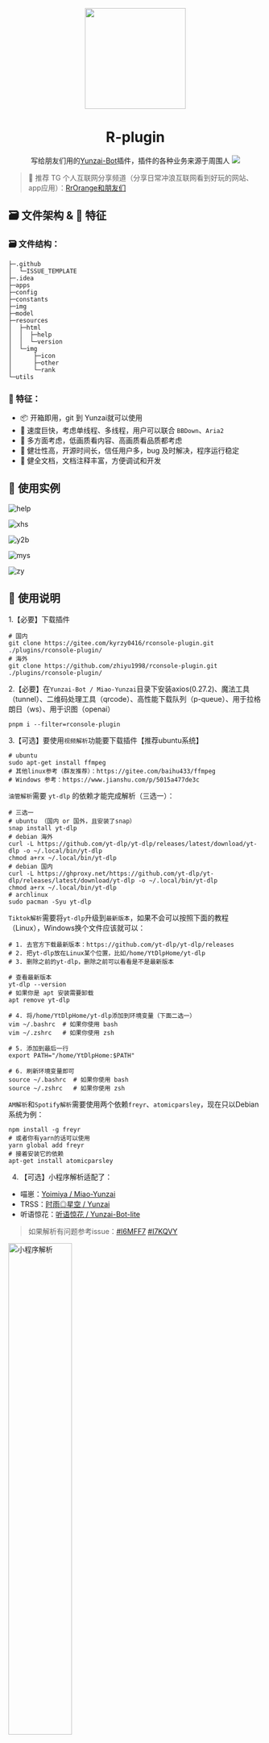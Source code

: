 <p align="center">
  <a href="https://gitee.com/kyrzy0416/rconsole-plugin">
    <img width="200" src="./img/logo.webp">
  </a>
</p>


<div align="center">
    <h1>R-plugin</h1>
    写给朋友们用的<a href="https://gitee.com/Le-niao/Yunzai-Bot" target="_blank">Yunzai-Bot</a>插件，插件的各种业务来源于周围人
<img src="./img/github-contribution-grid-snake.svg">
</div>

> 📢 推荐 TG 个人互联网分享频道（分享日常冲浪互联网看到好玩的网站、app应用）：[RrOrange和朋友们](https://t.me/RrOrangeAndFriends)
## 🗃️ 文件架构 & 🌟 特征
### 🗃️ 文件结构：
```
├─.github
│  └─ISSUE_TEMPLATE
├─.idea
├─apps
├─config
├─constants
├─img
├─model
├─resources
│  ├─html
│  │  ├─help
│  │  └─version
│  └─img
│      ├─icon
│      ├─other
│      └─rank
└─utils
```



### 🌟 特征：

- 📦 开箱即用，git 到 Yunzai就可以使用
- 🚀 速度巨快，考虑单线程、多线程，用户可以联合 `BBDown`、`Aria2`
- 🤔 多方面考虑，低画质看内容、高画质看品质都考虑
- 💪 健壮性高，开源时间长，信任用户多，bug 及时解决，程序运行稳定
- 📄 健全文档，文档注释丰富，方便调试和开发



## 🧏 ‍使用实例
![help](./img/example.webp)

![xhs](./img/example2.webp)

![y2b](./img/example3.webp)

![mys](./img/example4.webp)

![zy](./img/example5.webp)

## 📔 使用说明

1.【必要】下载插件
```shell
# 国内
git clone https://gitee.com/kyrzy0416/rconsole-plugin.git ./plugins/rconsole-plugin/
# 海外
git clone https://github.com/zhiyu1998/rconsole-plugin.git ./plugins/rconsole-plugin/
```

2.【必要】在`Yunzai-Bot / Miao-Yunzai`目录下安装axios(0.27.2)、魔法工具（tunnel）、二维码处理工具（qrcode）、高性能下载队列（p-queue）、用于拉格朗日（ws）、用于识图（openai）


```shell
pnpm i --filter=rconsole-plugin
```


3.【可选】要使用`视频解析`功能要下载插件【推荐ubuntu系统】
```shell
# ubuntu
sudo apt-get install ffmpeg
# 其他linux参考（群友推荐）：https://gitee.com/baihu433/ffmpeg
# Windows 参考：https://www.jianshu.com/p/5015a477de3c
````

`油管解析`需要 `yt-dlp` 的依赖才能完成解析（三选一）：
```shell
# 三选一
# ubuntu （国内 or 国外，且安装了snap）
snap install yt-dlp
# debian 海外
curl -L https://github.com/yt-dlp/yt-dlp/releases/latest/download/yt-dlp -o ~/.local/bin/yt-dlp
chmod a+rx ~/.local/bin/yt-dlp
# debian 国内
curl -L https://ghproxy.net/https://github.com/yt-dlp/yt-dlp/releases/latest/download/yt-dlp -o ~/.local/bin/yt-dlp
chmod a+rx ~/.local/bin/yt-dlp
# archlinux
sudo pacman -Syu yt-dlp
```

`Tiktok解析`需要将`yt-dlp`升级到`最新版本`，如果不会可以按照下面的教程（Linux），Windows换个文件应该就可以：
```shell
# 1. 去官方下载最新版本：https://github.com/yt-dlp/yt-dlp/releases
# 2. 把yt-dlp放在Linux某个位置，比如/home/YtDlpHome/yt-dlp
# 3. 删除之前的yt-dlp，删除之前可以看看是不是最新版本

# 查看最新版本
yt-dlp --version
# 如果你是 apt 安装需要卸载
apt remove yt-dlp

# 4. 将/home/YtDlpHome/yt-dlp添加到环境变量（下面二选一）
vim ~/.bashrc  # 如果你使用 bash
vim ~/.zshrc   # 如果你使用 zsh

# 5. 添加到最后一行
export PATH="/home/YtDlpHome:$PATH"

# 6. 刷新环境变量即可
source ~/.bashrc  # 如果你使用 bash
source ~/.zshrc   # 如果你使用 zsh
```

`AM解析`和`Spotify解析`需要使用两个依赖`freyr`、`atomicparsley`，现在只以Debian系统为例：

```shell
npm install -g freyr
# 或者你有yarn的话可以使用
yarn global add freyr
# 接着安装它的依赖
apt-get install atomicparsley
```

4. 【可选】小程序解析适配了：
* 喵崽：[Yoimiya / Miao-Yunzai](https://gitee.com/yoimiya-kokomi/Miao-Yunzai)
* TRSS：[时雨◎星空 / Yunzai](https://gitee.com/TimeRainStarSky/Yunzai)
* 听语惊花：[听语惊花 / Yunzai-Bot-lite](https://gitee.com/Nwflower/yunzai-bot-lite)

> 如果解析有问题参考issue：[#I6MFF7](https://gitee.com/kyrzy0416/rconsole-plugin/issues/I6MFF7)
> [#I7KQVY](https://gitee.com/kyrzy0416/rconsole-plugin/issues/I7KQVY)

<img src="./img/example6.webp" alt="小程序解析" width="50%" height="50%" />

5. 【可选】对哔哩哔哩解析进行总结：需要填写哔哩哔哩的SESSDATA，或者[【推荐】扫码登录](https://gitee.com/kyrzy0416/rconsole-plugin#b%E7%AB%99%E6%89%AB%E7%A0%81%E7%99%BB%E5%BD%95)

<img src="./img/example7.webp" alt="小程序解析" width="50%" height="50%" />

6. 【可选】增加视频的时长限制（默认8分钟(60 * 8 = 480)）：
- 在config/tools.yaml里设置`biliDuration`
- 锅巴设置

7. 【可选 & 慎重】下载指定版本的R插件：
   如果你觉得当前版本的功能出现了问题，那么可以下载指定版本的插件，比如`1.5.1`：
```shell
# 删除当前的R插件
rm -rf ./plugins/rconsole-plugin/
# 克隆指定版本的R插件稳定版本
git clone -b 1.6.7-lts https://gitee.com/kyrzy0416/rconsole-plugin.git
```

##  🐤 Q&A
### B站扫码登录
命令：`#RBQ`，来自2024/4/1 才子 `Mix` 的命名

![rbq](./img/rbq.webp)

示例：
![rbq2](./img/rbq2.webp)

### 🎵 douyin问题
由于douyin的解析变化莫测，现版本需要填入自己的cookie，具体步骤如下：

👍 **推荐方案** ：via 视频教程（由群友 `@麦满分` 录制）：https://thumbsnap.com/rKxUGKqp

![](https://51shazhu.com/autoupload/20240714/Ew6x/1024X640/rKxUGKqp.gif?type=ha)

👍 **推荐方案**（感谢群友 `@湘潭` 提供的便捷方案）：
1. 打开`https://www.douyin.com/` 扫码登入自己的账号
2. F12进入控制台，打开`网络/network`
3. 搜索`www.douyin.com`，把下面的一串cookie复制进去即可

<img src="./img/dy_ck.webp" alt="小程序解析" width="50%" height="50%" />

**备用方案1** ：

1. 打开`https://www.douyin.com/` 扫码登入自己的账号
2. F12进入控制台，或者下载一个[Cookie-Editor](https://www.crxsoso.com/webstore/detail/hlkenndednhfkekhgcdicdfddnkalmdm)
3. 如果是F12，就将以下参数填入到`tools.yaml - douyinCookie`，或者使用锅巴
> odin_tt=xxx;passport_fe_beating_status=xxx;sid_guard=xxx;uid_tt=xxx;uid_tt_ss=xxx;sid_tt=xxx;sessionid=xxx;sessionid_ss=xxx;sid_ucp_v1=xxx;ssid_ucp_v1=xxx;passport_assist_user=xxx;ttwid=xxx;

3. 如果是`Cookie-Editor`就直接到插件复制到`tools.yaml - douyinCookie`，或者锅巴

具体图示，找以下这几个：
- odin_tt
- passport_fe_beating_status
- sid_guard
- uid_tt
- uid_tt_ss
- sid_tt
- sessionid
- sessionid_ss
- sid_ucp_v1
- ssid_ucp_v1
- passport_assist_user
- ttwid

<img src="./img/douyin_cookie.webp" alt="小程序解析" width="50%" height="50%" />

**备用方案2** （由`@重装小兔`提供）

1. 下载python

> 下载链接：[官网](https://www.python.org/) | [微软商店](https://apps.microsoft.com/detail/9pjpw5ldxlz5?hl=zh-cn&gl=CN)

2. 下载：https://gitee.com/OvertimeBunny/tiktok-ck-douying

3. 扫码后自动获取ck

### ✖️ 小蓝鸟问题
**2024-2-5**，修复小蓝鸟的时候看到free计划已经[没有给查看Tweet的api](https://developer.twitter.com/en/portal/products/basic)，原先[使用的库也出现了403报错](https://github.com/PLhery/node-twitter-api-v2)，开通会员要100美元，不值得。目前暂停更新，后续有方案和精力再更新！

> 2024/2/26 目前的替代方案：使用第三方解析，但是无法解析组图，只能解析单个图片，望周知！

### ☀️ 拉格朗日配置

使用拉格朗日作为驱动的同学要进行两步：

1. 配置文件，将拉格朗日的配置文件`appsettings.json`中`Implementations`加入一个正向连接`ForwardWebSocket`
   ，如（最好是9091，这样就不用改tools配置文件）：

```yaml
"Implementations": [
  {
    "Type": "ReverseWebSocket",
    "Host": "127.0.0.1",
    "Port": 9090,
    "Suffix": "/onebot/v11/",
    "ReconnectInterval": 5000,
    "HeartBeatInterval": 5000,
    "AccessToken": ""
  },
  {
    "Type": "ForwardWebSocket",
    "Host": "127.0.0.1",
    "Port": 9091,
    "HeartBeatInterval": 5000,
    "HeartBeatEnable": true,
    "AccessToken": ""
  }
]
```

2. 在任意群里发送`#设置拉格朗日`，转换一下视频发送方式即可

<img src="./img/lagrange.webp" width="30%" height="30%">

### 微信文章总结 （完全免费总结）

官方Kimi API 暂时没有看到可以联网搜索的选项，所以选用开源的[kimi-free-api](https://github.com/LLM-Red-Team/kimi-free-api)

1. 部署 kimi-free-api

```shell
docker run -it -d --init --name kimi-free-api -p 8000:8000 -e TZ=Asia/Shanghai vinlic/kimi-free-api:latest
```

2. 更改下面两个选项，自行修改 `tools.yaml` 或者锅巴：

```yaml
aiBaseURL: '' # 用于识图的接口，kimi默认接口为：https://api.moonshot.cn，其他服务商自己填写
aiApiKey: '' # 用于识图的api key，kimi接口申请：https://platform.moonshot.cn/console/api-keys
```

- aiBaseURL：你服务器的地址部署的`kimi-free-api`，例如：http://localhost:8000
- aiApiKey：kimi 的 `refresh_token` （F12 -> 应用（Application） -> Local Storage -> `https://kimi.moonshot.cn` -> 找到）

3. 开始游玩

![wxkimi](./img/wxkimi.webp)

### 🍠 小红书的 Cookie 问题

小红书导出 cookie 最佳实践，由群友 `@辰` 提供解决方案：

1. 下一个 `Cookie-Editor`

> - Chrome：https://chrome.google.com/webstore/detail/hlkenndednhfkekhgcdicdfddnkalmdm
>
> - Edge：
>   https://microsoftedge.microsoft.com/addons/detail/cookieeditor/neaplmfkghagebokkhpjpoebhdledlfi
>
> - 国内直通：https://www.crxsoso.com/webstore/detail/hlkenndednhfkekhgcdicdfddnkalmdm


2. 进入小红书 - 注册 - 点击 `Cookie-Editor` 的导出 `Header String`

![](./img/xhs-ck-export.webp)

### 📺 关于使用 BBDown 下载

- Linux教程：https://pwa.sspai.com/post/83345
- Windows教程：https://github.com/nilaoda/BBDown/issues/305


##  🤺 R插件交流群
<img src="./img/qq.webp" width="30%" height="30%">

>  扫码不行就输入：575663150

## 🧑‍🌾 进阶内容
【可选】相关配置(apps/tools.js)：
> `百度翻译`api:https://fanyi-api.baidu.com/doc/21  
> 注册完填入方式参考上方注释url (config/tools.yaml)；另外，有群友反馈百度翻译需要充钱才能使用！

> (非必要不更改)更改魔法在`config/tools.yaml` 或 [锅巴插件](https://gitee.com/guoba-yunzai/guoba-plugin)的配置位置：  
`proxyAddr: '127.0.0.1' # 魔法地址`  
`proxyPort: '7890' # 魔法端口`

> 海外服务器示例：  
> 直接发送`#设置海外解析`


## 📦 业务
![help](./img/help.webp)

## 📝 计划功能
- [x] YouTube解析（这个可能要🕊一久）
- [x] 哔哩哔哩总结
- [x] xhs解析去水印
- [x] kuai_shou解析
- [x] xi_gua视频解析
- [ ] instagram



## 🔗 链接

- [云崽](https://gitee.com/yoimiya-kokomi/Yunzai-Bot)
- [云崽轻量级](https://gitee.com/Nwflower/yunzai-bot-lite)
- [插件库](https://gitee.com/Hikari666/Yunzai-Bot-plugins-index)

## 🙏 贡献
🌸 感谢下面的朋友对我插件的贡献（排名不分高低）
* [好冷](https://gitee.com/hetangx) 提供Windows解决方案
* [一杯凉](https://gitee.com/yibeiliang) 提供小程序解析冲突解决方案
* [x0rz4](https://gitee.com/x0rz4) 提供依赖掉包解决方案


🌸 同时鸣谢感谢以下开发者对 `R插件` 出的贡献：

<a href="https://github.com/zhiyu1998/rconsole-plugin/graphs/contributors">
  <img src="https://contrib.rocks/image?repo=zhiyu1998/rconsole-plugin&max=1000" />
</a>

🌸 感谢以下框架的开源：
- [yt-dlp:A youtube-dl fork with additional features and fixes](https://github.com/yt-dlp/yt-dlp)
- [freyr-js](https://github.com/miraclx/freyr-js)
- [kimi-free-api](https://github.com/LLM-Red-Team/kimi-free-api)
- [BBDown](https://github.com/nilaoda/BBDown)
- [Aria2](https://github.com/aria2/aria2)

##  ☕ 请我喝一杯瑞幸咖啡
如果你觉得插件能帮助到你增进好友关系，那么你可以在有条件的情况下[请我喝一杯瑞幸咖啡](https://afdian.net/a/zhiyu1998)，这是我开源这个插件的最大动力！
感谢以下朋友的支持！（排名不分多少）

> ps. 如果你是学生建议把钱花在饭卡上，谢谢你对R插件喜欢！

|       昵称        | 赞助   |
|:---------------:|------|
|      为爱发巅       | 1杯瑞幸 |
|       丘丘莹       | 5    |
|    Allweknow    | 1杯瑞幸 |
|      MNJv       | 5    |
|        n        | 4杯瑞幸 |
|       一杯凉       | 30   |
| 左轮（ps. 我导师，泪目！） | 1杯瑞幸 |
| mitsuha / 下次一定  | 4杯瑞幸 |
|    [Kr] 5s¹     | 1杯瑞幸 |
|     春日野穹OvO     | 25   |
|       MiX       | 30   |
|       AO        | 26   |
|       Chino        | 30   |

## 🚀 声明
* 文件借鉴了很多插件，精简个人认为可以精简的内容。
* 素材来源于网络，仅供交流学习使用
* 严禁用于任何商业用途和非法行为
* 如果对你有帮助辛苦给个star，这是对我最大的鼓励

## 📃 日志
![Alt](https://repobeats.axiom.co/api/embed/42b5a7769074be124bd9ab02456897e37d1581f1.svg "Repobeats analytics image")
[![zhiyu/rconsole-plugin](https://gitee.com/kyrzy0416/rconsole-plugin/widgets/widget_card.svg?colors=4183c4,ffffff,ffffff,e3e9ed,666666,9b9b9b)](https://gitee.com/kyrzy0416/rconsole-plugin)